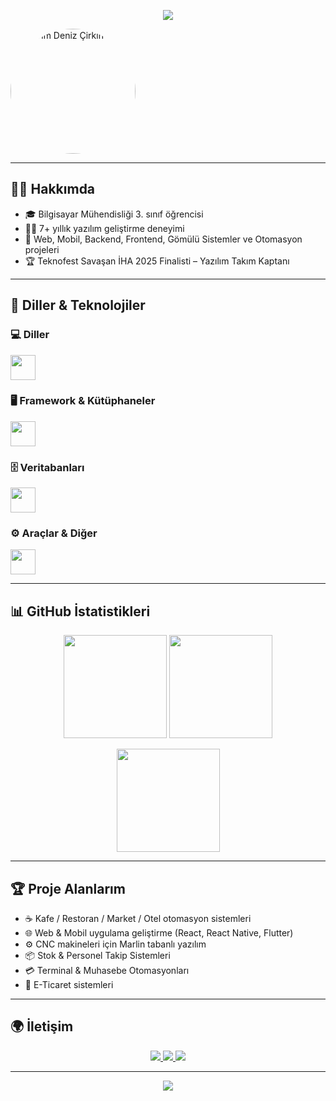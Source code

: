 <!-- Profil Banner -->
<p align="center">
  <img src="https://capsule-render.vercel.app/api?type=waving&color=0:ff4b2b,100:ff416c&height=250&section=header&text=Devrim%20Deniz%20Çirkin&fontSize=50&fontColor=ffffff&animation=fadeIn&desc=Software%20Engineer%20|%20Developer&descAlignY=65" />
</p>

<!-- Profil Fotoğrafı -->

<p align="center">

<img src="https://i.hizliresim.com/3s4jxjm.jpg"
alt="Devrim Deniz Çirkin" width="200"
style="border-radius:50%; box-shadow:0 O
15px rgba(0,0,0,0.4);" />
</p>

---

## 👨‍💻 Hakkımda
- 🎓 Bilgisayar Mühendisliği 3. sınıf öğrencisi  
- 🧑‍💻 7+ yıllık yazılım geliştirme deneyimi  
- 🚀 Web, Mobil, Backend, Frontend, Gömülü Sistemler ve Otomasyon projeleri  
- 🏆 Teknofest Savaşan İHA 2025 Finalisti – Yazılım Takım Kaptanı  

---

## 🚀 Diller & Teknolojiler

### 💻 Diller
<p align="left">
  <img src="https://skillicons.dev/icons?i=cs,cpp,python,java,go,ts,js" height="40"/>
</p>

### 🖥 Framework & Kütüphaneler
<p align="left">
  <img src="https://skillicons.dev/icons?i=dotnet,react,flutter,nodejs,express" height="40"/>
</p>

### 🗄 Veritabanları
<p align="left">
  <img src="https://skillicons.dev/icons?i=mysql,postgresql,mongodb,sqlite" height="40"/>
</p>

### ⚙ Araçlar & Diğer
<p align="left">
  <img src="https://skillicons.dev/icons?i=git,github,linux,docker,postman,vscode,idea,arduino" height="40"/>
</p>

---

## 📊 GitHub İstatistikleri
<p align="center">
  <img src="https://github-readme-stats.vercel.app/api?username=devrimdenizcirkin&show_icons=true&theme=radical" height="165"/>
  <img src="https://github-readme-streak-stats.herokuapp.com/?user=devrimdenizcirkin&theme=radical" height="165"/>
</p>
<p align="center">
  <img src="https://github-readme-stats.vercel.app/api/top-langs/?username=devrimdenizcirkin&layout=compact&theme=radical" height="165"/>
</p>

---

## 🏆 Proje Alanlarım
- ☕ Kafe / Restoran / Market / Otel otomasyon sistemleri  
- 🌐 Web & Mobil uygulama geliştirme (React, React Native, Flutter)  
- ⚙ CNC makineleri için Marlin tabanlı yazılım  
- 📦 Stok & Personel Takip Sistemleri  
- 💳 Terminal & Muhasebe Otomasyonları  
- 🛒 E-Ticaret sistemleri  

---

## 🌍 İletişim
<p align="center">
  <a href="https://www.instagram.com/_.nara7" target="_blank">
    <img src="https://img.shields.io/badge/Instagram-%23E4405F.svg?&style=for-the-badge&logo=instagram&logoColor=white" />
  </a>
  <a href="https://www.linkedin.com/in/devrim-deniz-%C3%A7irkin-393147321" target="_blank">
    <img src="https://img.shields.io/badge/LinkedIn-%230077B5.svg?&style=for-the-badge&logo=linkedin&logoColor=white" />
  </a>
  <a href="https://wa.me/905409023379" target="_blank">
    <img src="https://img.shields.io/badge/WhatsApp-25D366?style=for-the-badge&logo=whatsapp&logoColor=white" />
  </a>
</p>

---

<!-- Footer -->
<p align="center">
  <img src="https://capsule-render.vercel.app/api?type=waving&color=0:ff416c,100:ff4b2b&height=120&section=footer" />
</p>
